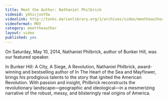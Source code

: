 ```yaml
---
title: Meet the Author: Nathaniel Philbrick
videoid: yGhicjvoYSw
videolink: http://tonks.darienlibrary.org/1/archives/video/meetheauthor/20140510_nathaniel_philbrick.mov
videoformat: MOV
category: meettheauthor
layout: video
published: yes
---
```


On Saturday, May 10, 2014, Nathaniel Philbrick, author of Bunker Hill, was our featured speaker.

In Bunker Hill: A City, A Siege, A Revolution, Nathaniel Philbrick, award-winning and bestselling author of In The Heart of the Sea and Mayflower, brings his prodigious talents to the story that ignited the American Revolution. With passion and insight, Philbrick reconstructs the revolutionary landscape—geographic and ideological—in a mesmerizing narrative of the robust, messy, and blisteringly real origins of America.